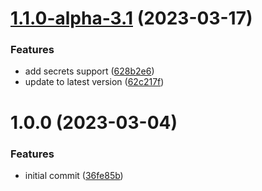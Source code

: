# [1.1.0-alpha-3.1](https://github.com/devperimental/component-api-extensions/compare/v1.0.0...v1.1.0-alpha-3.1) (2023-03-17)


### Features

* add secrets support ([628b2e6](https://github.com/devperimental/component-api-extensions/commit/628b2e63d58b139606ae440e8232b4f91f2304bb))
* update to latest version ([62c217f](https://github.com/devperimental/component-api-extensions/commit/62c217fbe357536f23e4e7dd7e38d9c22506d601))

# 1.0.0 (2023-03-04)


### Features

* initial commit ([36fe85b](https://github.com/devperimental/component-api-extensions/commit/36fe85bd4b0a6cc17fb49e7906a0cf25be7deb1c))
